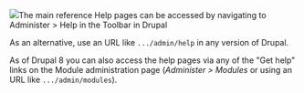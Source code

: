 ![](https://www.drupal.org/files/help_contextual.jpg)The main reference Help pages can be accessed by navigating to Administer > Help in the Toolbar in Drupal

As an alternative, use an URL like `.../admin/help` in any version of Drupal.

As of Drupal 8 you can also access the help pages via any of the "Get help" links on the Module administration page (_Administer > Modules_ or using an URL like `.../admin/modules`).
